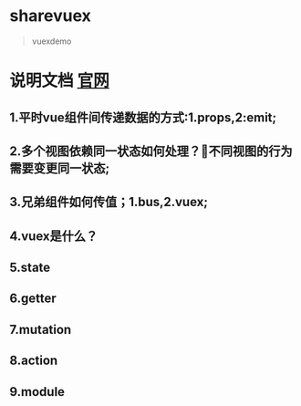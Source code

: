 # sharevuex

> vuexdemo

# 说明文档 [官网](https://vuex.vuejs.org/zh/guide/)

## 1.平时vue组件间传递数据的方式:1.props,2:emit;
## 2.多个视图依赖同一状态如何处理？不同视图的行为需要变更同一状态;
## 3.兄弟组件如何传值；1.bus,2.vuex;
## 4.vuex是什么？
## 5.state
## 6.getter
## 7.mutation
## 8.action
## 9.module
